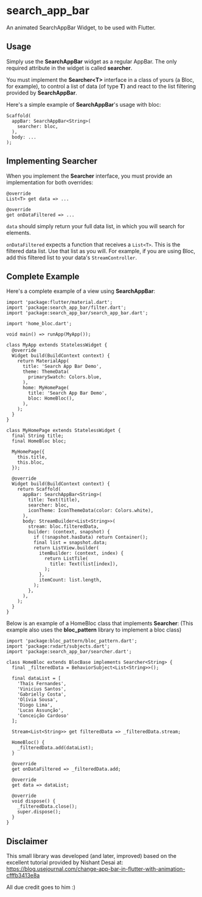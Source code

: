 # search_app_bar

An animated SearchAppBar Widget, to be used with Flutter.

## Usage

Simply use the **SearchAppBar** widget as a regular AppBar.
The only required attribute in the widget is called **searcher**.

You must implement the **Searcher\<T\>** interface in a class of yours (a Bloc, for example), to
control a list of data (of type **T**) and react to the list filtering provided by **SearchAppBar**.

Here's a simple example of **SearchAppBar**'s usage with bloc:

    Scaffold(
      appBar: SearchAppBar<String>(
        searcher: bloc,
      ),
      body: ...
    );

## Implementing Searcher

When you implement the **Searcher** interface, you must provide an implementation for both overrides:

    @override
    List<T> get data => ...

    @override
    get onDataFiltered => ...

`data` should simply return your full data list, in which you will search for elements.

`onDataFiltered` expects a function that receives a `List<T>`. This is the filtered data list. Use that list as you will. For example, if you are using Bloc, add this filtered list to your data's `StreamController`.

## Complete Example

Here's a complete example of a view using **SearchAppBar**:

    import 'package:flutter/material.dart';
    import 'package:search_app_bar/filter.dart';
    import 'package:search_app_bar/search_app_bar.dart';

    import 'home_bloc.dart';

    void main() => runApp(MyApp());

    class MyApp extends StatelessWidget {
      @override
      Widget build(BuildContext context) {
        return MaterialApp(
          title: 'Search App Bar Demo',
          theme: ThemeData(
            primarySwatch: Colors.blue,
          ),
          home: MyHomePage(
            title: 'Search App Bar Demo',
            bloc: HomeBloc(),
          ),
        );
      }
    }

    class MyHomePage extends StatelessWidget {
      final String title;
      final HomeBloc bloc;

      MyHomePage({
        this.title,
        this.bloc,
      });

      @override
      Widget build(BuildContext context) {
        return Scaffold(
          appBar: SearchAppBar<String>(
            title: Text(title),
            searcher: bloc,
            iconTheme: IconThemeData(color: Colors.white),
          ),
          body: StreamBuilder<List<String>>(
            stream: bloc.filteredData,
            builder: (context, snapshot) {
              if (!snapshot.hasData) return Container();
              final list = snapshot.data;
              return ListView.builder(
                itemBuilder: (context, index) {
                  return ListTile(
                    title: Text(list[index]),
                  );
                },
                itemCount: list.length,
              );
            },
          ),
        );
      }
    }

Below is an example of a HomeBloc class that implements **Searcher**:
(This example also uses the **bloc_pattern** library to implement a bloc class)

    import 'package:bloc_pattern/bloc_pattern.dart';
    import 'package:rxdart/subjects.dart';
    import 'package:search_app_bar/searcher.dart';

    class HomeBloc extends BlocBase implements Searcher<String> {
      final _filteredData = BehaviorSubject<List<String>>();

      final dataList = [
        'Thaís Fernandes',
        'Vinicius Santos',
        'Gabrielly Costa',
        'Olívia Sousa',
        'Diogo Lima',
        'Lucas Assunção',
        'Conceição Cardoso'
      ];

      Stream<List<String>> get filteredData => _filteredData.stream;

      HomeBloc() {
        _filteredData.add(dataList);
      }

      @override
      get onDataFiltered => _filteredData.add;

      @override
      get data => dataList;

      @override
      void dispose() {
        _filteredData.close();
        super.dispose();
      }
    }


## Disclaimer

This small library was developed (and later, improved)
based on the excellent tutorial provided by Nishant Desai at:
https://blog.usejournal.com/change-app-bar-in-flutter-with-animation-cfffb3413e8a

All due credit goes to him :)
